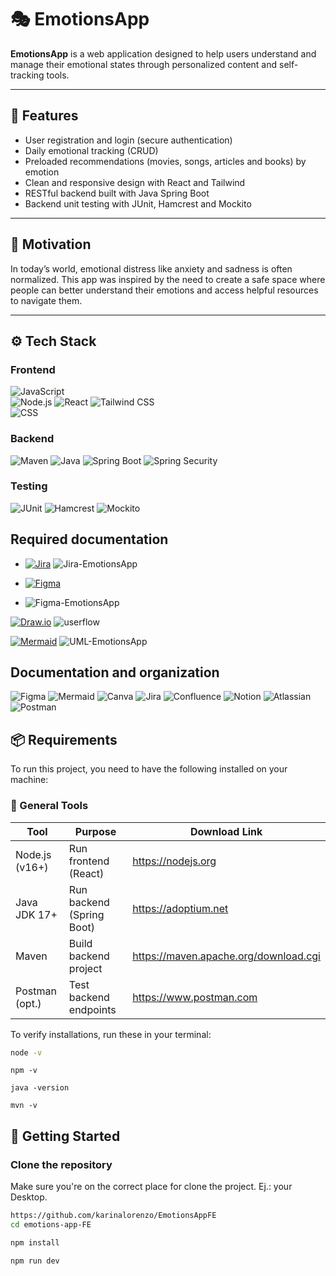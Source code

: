 # 🎭 EmotionsApp

**EmotionsApp** is a web application designed to help users understand and manage their emotional states through personalized content and self-tracking tools.

---

## 🌟 Features

- User registration and login (secure authentication)
- Daily emotional tracking (CRUD)
- Preloaded recommendations (movies, songs, articles and books) by emotion
- Clean and responsive design with React and Tailwind
- RESTful backend built with Java Spring Boot
- Backend unit testing with JUnit, Hamcrest and Mockito

---

## 🧠 Motivation

In today’s world, emotional distress like anxiety and sadness is often normalized. This app was inspired by the need to create a safe space where people can better understand their emotions and access helpful resources to navigate them.

---

## ⚙️ Tech Stack

### Frontend
![JavaScript](https://img.shields.io/badge/-JavaScript-F7DF1E?logo=javascript&logoColor=black&style=flat)\
![Node.js](https://img.shields.io/badge/-Node.js-339933?logo=node.js&logoColor=white&style=flat)
![React](https://img.shields.io/badge/-React-61DAFB?logo=react&logoColor=black&style=flat)
![Tailwind CSS](https://img.shields.io/badge/-Tailwind%20CSS-06B6D4?logo=tailwindcss&logoColor=white&style=flat)  
![CSS](https://img.shields.io/badge/-CSS-1572B6?logo=css3&logoColor=white&style=flat)

### Backend
![Maven](https://img.shields.io/badge/-Maven-C71A36?logo=apache-maven&logoColor=white&style=flat)
![Java](https://img.shields.io/badge/-Java-007396?logo=java&logoColor=white&style=flat)
![Spring Boot](https://img.shields.io/badge/-Spring%20Boot-6DB33F?style=flat&logo=springboot&logoColor=white)
![Spring Security](https://img.shields.io/badge/-Spring%20Security-6DB33F?style=flat&logo=spring&logoColor=white)

### Testing
![JUnit](https://img.shields.io/badge/-JUnit-25A162?style=flat&logo=junit5&logoColor=white)
![Hamcrest](https://img.shields.io/badge/-Hamcrest-1D6F42?style=flat&logo=java&logoColor=white)
![Mockito](https://img.shields.io/badge/-Mockito-48C9B0?style=flat&logo=java&logoColor=white)

## Required documentation 
- [![Jira](https://img.shields.io/badge/-Jira-0052CC?logo=jira&logoColor=white&style=flat)](https://karinalrg16.atlassian.net/jira/software/projects/EA/boards/3/backlog)
![Jira-EmotionsApp](https://github.com/user-attachments/assets/194cdd8f-f436-4456-a52e-1dda775a3d67)

- [![Figma](https://img.shields.io/badge/-Figma-F24E1E?logo=figma&logoColor=white&style=flat)](https://www.figma.com/design/cNBoRNBtppC03OO0Ux6Ox3/EmotionsApp?node-id=82-249&t=sW6QXyvjV5GdNMvb-0)
- ![Figma-EmotionsApp](https://github.com/user-attachments/assets/79bb27e6-5d94-4f04-abff-54b0148a37e5)

[![Draw.io](https://img.shields.io/badge/-Draw.io-F08705?style=flat&logo=diagrams.net&logoColor=white)](https://app.diagrams.net/#G1e1u7lGxQaPTmuFsytsU6ry0hGtV9M9M7#%7B%22pageId%22%3A%22YR-R1HGNXxgNcGl1_lkE%22%7D)
![userflow](https://github.com/user-attachments/assets/94596a70-9356-4b34-a671-2abe6e0a996b)

[![Mermaid](https://img.shields.io/badge/-Mermaid-0084C8?style=flat&logo=mermaid&logoColor=white)](https://www.mermaidchart.com/app/projects/8fabd736-e28b-46db-a01a-06773fcba785/diagrams/a3bbbbf6-ac75-4dc7-ad18-0c3a48464d95/version/v0.1/edit)
![UML-EmotionsApp](https://github.com/user-attachments/assets/19fbb58b-6c4c-46cb-9404-2c2a80a20ef4)


 ## Documentation and organization
![Figma](https://img.shields.io/badge/-Figma-F24E1E?logo=figma&logoColor=white&style=flat)
![Mermaid](https://img.shields.io/badge/-Mermaid-0084C8?style=flat&logo=mermaid&logoColor=white)
![Canva](https://img.shields.io/badge/-Canva-00C4CC?logo=canva&logoColor=white&style=flat)
![Jira](https://img.shields.io/badge/-Jira-0052CC?logo=jira&logoColor=white&style=flat)
![Confluence](https://img.shields.io/badge/-Confluence-172B4D?style=flat&logo=confluence&logoColor=white)
![Notion](https://img.shields.io/badge/-Notion-000000?style=flat&logo=notion&logoColor=white)
![Atlassian](https://img.shields.io/badge/-Atlassian-0052CC?logo=atlassian&logoColor=white&style=flat)
![Postman](https://img.shields.io/badge/-Postman-FF6C37?style=flat&logo=postman&logoColor=white)


## 📦 Requirements

To run this project, you need to have the following installed on your machine:

### 🔧 General Tools

| Tool           | Purpose                      | Download Link                          |
|----------------|------------------------------|----------------------------------------|
| Node.js (v16+) | Run frontend (React)         | https://nodejs.org                     |
| Java JDK 17+   | Run backend (Spring Boot)    | https://adoptium.net                   |
| Maven          | Build backend project        | https://maven.apache.org/download.cgi  |
| Postman (opt.) | Test backend endpoints       | https://www.postman.com                |

To verify installations, run these in your terminal:

```bash
node -v
```

```
npm -v
```

```
java -version
```

```
mvn -v
```
## 🚀 Getting Started

### Clone the repository
Make sure you're on the correct place for clone the project. Ej.: your Desktop.


```bash
https://github.com/karinalorenzo/EmotionsAppFE
cd emotions-app-FE 
```

```bash
npm install
```

```bash
npm run dev
```
